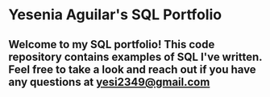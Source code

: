 # Yesenia Aguilar's SQL Portfolio

## Welcome to my SQL portfolio! This code repository contains examples of SQL I've written. Feel free to take a look and reach out if you have any questions at yesi2349@gmail.com
